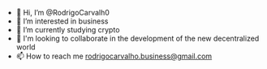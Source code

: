 - 👋 Hi, I’m @RodrigoCarvalh0
- 👀 I’m interested in business
- 🌱 I’m currently studying crypto
- 💞️ I'm looking to collaborate in the development of the new decentralized world
- 📫 How to reach me rodrigocarvalho.business@gmail.com

<!---
RodrigoCarvalh0/RodrigoCarvalh0 is a ✨ special ✨ repository because its `README.md` (this file) appears on your GitHub profile.
You can click the Preview link to take a look at your changes.
--->
